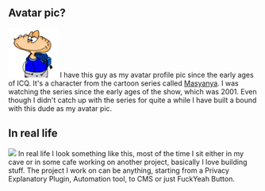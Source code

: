 ## Avatar pic?

<img src="images/authors/manvel.png" width="100px"> I have this guy as my avatar
profile pic since the early ages of ICQ. It's a character from the cartoon
series called [Masyanya](http://www.mult.ru/main/english-version/). I was
watching the series since the early ages of the show, which was 2001. Even
though I didn't catch up with the series for quite a while I have built a
bound with this dude as my avatar pic.

## In real life

<img src="images/authors/menno.png" width="100px"> In real life I look something like
this, most of the time I sit either in my cave or in some cafe working on
another project, basically I love building stuff. The project I work on can be
anything, starting from a Privacy Explanatory Plugin, Automation tool, to CMS or
just FuckYeah Button.

